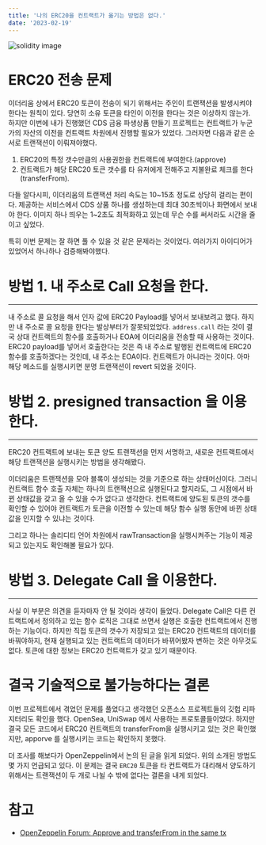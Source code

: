 ```yaml
---
title: '나의 ERC20을 컨트랙트가 옮기는 방법은 없다.'
date: '2023-02-19'
---
```

![solidity image](https://412ock-blog-image.s3.ap-northeast-2.amazonaws.com/ethereum_velog.jpg
)

# ERC20 전송 문제

이더리움 상에서 ERC20 토큰이 전송이 되기 위해서는 주인이 트랜잭션을 발생시켜야 한다는 원칙이 있다. 당연히 소유 토큰을 타인이 이전을 한다는 것은 이상하지 않는가.
하지만 이번에 내가 진행했던 CDS 금융 파생상품 만들기 프로젝트는 컨트랙트가 누군가의 자산의 이전을 컨트랙트 차원에서 진행할 필요가 있었다.
그러자면 다음과 같은 순서로 트랜잭션이 이뤄져야했다.

1. ERC20의 특정 갯수만큼의 사용권한을 컨트랙트에 부여한다.(approve) 
2. 컨트랙트가 해당 ERC20 토큰 갯수를 타 유저에게 전해주고 지불완료 체크를 한다(transferFrom).

다들 알다시피, 이더리움의 트랜잭션 처리 속도는 10~15초 정도로 상당히 걸리는 편이다. 제공하는 서비스에서 CDS 상품 하나를 생성하는데 최대 30초씩이나 화면에서 보내야 한다. 이미지 하나 띄우는 1~2초도 최적화하고 있는데 무슨 수를 써서라도 시간을 줄이고 싶었다.

특히 이번 문제는 잘 하면 풀 수 있을 것 같은 문제라는 것이었다. 여러가지 아이디어가 있었어서 하나하나 검증해봐야했다.

# 방법 1. 내 주소로 Call 요청을 한다.
___
내 주소로 콜 요청을 해서 인자 값에 ERC20 Payload를 넣어서 보내보려고 했다.
하지만 내 주소로 콜 요청을 한다는 발상부터가 잘못되었었다.
`address.call` 라는 것이 결국 상대 컨트랙트의 함수를 호출하거나 EOA에 이더리움을 전송할 때 사용하는 것이다. ERC20 payload를 넣어서 호출한다는 것은 즉 내 주소로 발행된 컨트랙트에 ERC20 함수를 호출하겠다는 것인데, 내 주소는 EOA이다. 컨트랙트가 아니라는 것이다. 아마 해당 메소드를 실행시키면 분명 트랜잭션이 revert 되었을 것이다.

# 방법 2. presigned transaction 을 이용한다.
___

ERC20 컨트랙트에 보내는 토큰 양도 트랜잭션을 먼저 서명하고, 새로운 컨트랙트에서 해당 트랜잭션을 실행시키는 방법을 생각해봤다.

이더리움은 트랜잭션을 모아 블록이 생성되는 것을 기준으로 하는 상태머신이다. 그러니 컨트랙트 함수 호출 자체는 하나의 트랜잭션으로 실행된다고 할지라도, 그 시점에서 바뀐 상태값을 갖고 올 수 있을 수가 없다고 생각한다. 컨트랙트에 양도된 토큰의 갯수를 확인할 수 있어야 컨트랙트가 토큰을 이전할 수 있는데 해당 함수 실행 동안에 바뀐 상태값을 인지할 수 있냐는 것이다.

그리고 하나는 솔리디티 언어 차원에서 rawTransaction을 실행시켜주는 기능이 제공되고 있는지도 확인해볼 필요가 있다.

# 방법 3. Delegate Call 을 이용한다.
___

사실 이 부분은 의견을 듣자마자 안 될 것이라 생각이 들었다. Delegate Call은 다른 컨트랙트에서 정의하고 있는 함수 로직은 그대로 쓰면서 실행은 호출한 컨트랙트에서 진행하는 기능이다. 하지만 직접 토큰의 갯수가 저장되고 있는 ERC20 컨트랙트의 데이터를 바꿔야하지, 현재 실행되고 있는 컨트랙트의 데이터가 바뀌어봤자 변하는 것은 아무것도 없다. 토큰에 대한 정보는 ERC20 컨트랙트가 갖고 있기 때문이다.

# 결국 기술적으로 불가능하다는 결론

이번 프로젝트에서 겪었던 문제를 풀었다고 생각했던 오픈소스 프로젝트들의 깃헙 리파지터리도 확인을 했다. OpenSea, UniSwap 에서 사용하는 프로토콜들이었다. 하지만 결국 모든 코드에서 ERC20 컨트랙트의 transferFrom을 실행시키고 있는 것은 확인했지만, apporve 를 실행시키는 코드는 확인하지 못했다.

더 조사를 해보다가 OpenZeppelin에서 논의 된 글을 읽게 되었다. 위의 소개된 방법도 몇 가지 언급되고 있다. 이 문제는 결국 `ERC20` 토큰을 타 컨트랙트가 대리해서 양도하기 위해서는 트랜잭션이 두 개로 나뉠 수 밖에 없다는 결론을 내게 되었다.


# 참고
- [OpenZeppelin Forum: Approve and transferFrom in the same tx](https://forum.openzeppelin.com/t/approve-and-transferfrom-in-the-same-tx/700
)
